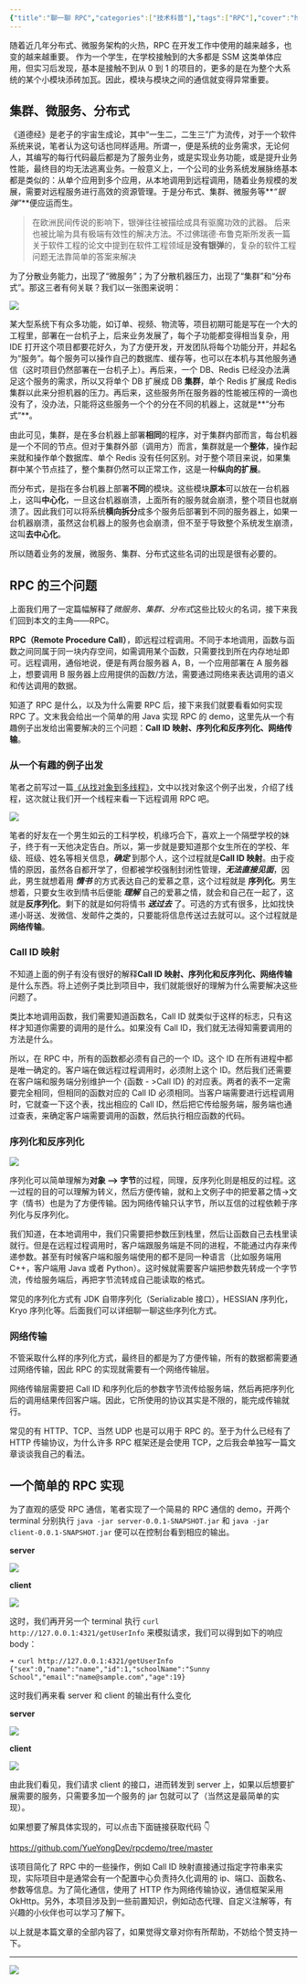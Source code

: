 ```yaml
---
{"title":"聊一聊 RPC","categories":["技术科普"],"tags":["RPC"],"cover":"https://cdn.ytools.xyz/uPic/007S8ZIlly1gfqhpu7ayzj30p00anq3q.jpg","dg-publish":true,"permalink":"//rpc/","dgPassFrontmatter":true}
---
```



随着近几年分布式、微服务架构的火热，RPC 在开发工作中使用的越来越多，也变的越来越重要。 作为一个学生，在学校接触到的大多都是 SSM 这类单体应用，但实习后发现，基本是接触不到从 0 到 1 的项目的，更多的是在为整个大系统的某个小模块添砖加瓦。因此，模块与模块之间的通信就变得异常重要。

## 集群、微服务、分布式

《道德经》是老子的宇宙生成论，其中“一生二，二生三”广为流传，对于一个软件系统来说，笔者认为这句话也同样适用。所谓一，便是系统的业务需求，无论何人，其编写的每行代码最后都是为了服务业务，或是实现业务功能，或是提升业务性能，最终目的均无法逃离业务。一般意义上，一个公司的业务系统发展脉络基本都是类似的：从单个应用到多个应用，从本地调用到远程调用，随着业务规模的发展，需要对远程服务进行高效的资源管理。于是分布式、集群、微服务等**_“银弹”_**便应运而生。

> 在欧洲民间传说的影响下，银弹往往被描绘成具有驱魔功效的武器。 后来也被比喻为具有极端有效性的解决方法。不过佛瑞德·布鲁克斯所发表一篇关于软件工程的论文中提到在软件工程领域是**没有银弹**的，复杂的软件工程问题无法靠简单的答案来解决

为了分散业务能力，出现了“微服务”；为了分散机器压力，出现了“集群”和“分布式”。那这三者有何关联？我们以一张图来说明：

![](https://cdn.ytools.xyz/uPic/007S8ZIlly1gfpb1mkqvaj30tk0hcgms.jpg)

某大型系统下有众多功能，如订单、视频、物流等，项目初期可能是写在一个大的工程里，部署在一台机子上，后来业务发展了，每个子功能都变得相当复杂，用 IDE 打开这个项目都要花好久，为了方便开发，开发团队将每个功能分开，并起名为“服务”。每个服务可以操作自己的数据库、缓存等，也可以在本机与其他服务通信（这时项目仍然部署在一台机子上）。再后来，一个 DB、Redis 已经没办法满足这个服务的需求，所以又将单个 DB 扩展成 DB **集群**，单个 Redis 扩展成 Redis 集群以此来分担机器的压力。再后来，这些服务所在服务器的性能被压榨的一滴也没有了，没办法，只能将这些服务一个个的分在不同的机器上，这就是**“分布式”**。

由此可见，集群，是在多台机器上部署**相同**的程序，对于集群内部而言，每台机器是一个不同的节点。但对于集群外部（调用方）而言，集群就是一个**整体**，操作起来就和操作单个数据库、单个 Redis 没有任何区别。对于整个项目来说，如果集群中某个节点挂了，整个集群仍然可以正常工作，这是一种**纵向的扩展**。

而分布式，是指在多台机器上部署**不同**的模块。这些模块**原本**可以放在一台机器上，这叫**中心化**，一旦这台机器崩溃，上面所有的服务就会崩溃，整个项目也就崩溃了。因此我们可以将系统**横向拆分**成多个服务后部署到不同的服务器上，如果一台机器崩溃，虽然这台机器上的服务也会崩溃，但不至于导致整个系统发生崩溃，这叫**去中心化**。

所以随着业务的发展，微服务、集群、分布式这些名词的出现是很有必要的。

## RPC 的三个问题

上面我们用了一定篇幅解释了*微服务、集群、分布式*这些比较火的名词，接下来我们回到本文的主角——RPC。

**RPC（Remote Procedure Call）**，即远程过程调用。不同于本地调用，函数与函数之间同属于同一块内存空间，如需调用某个函数，只需要找到所在内存地址即可。远程调用，通俗地说，便是有两台服务器 A，B，一个应用部署在 A 服务器上，想要调用 B 服务器上应用提供的函数/方法，需要通过网络来表达调用的语义和传达调用的数据。

知道了 RPC 是什么，以及为什么需要 RPC 后，接下来我们就要看看如何实现 RPC 了。文末我会给出一个简单的用 Java 实现 RPC 的 demo，这里先从一个有趣例子出发给出需要解决的三个问题：**Call ID 映射、序列化和反序列化、网络传输**。

### 从一个有趣的例子出发

笔者之前写过一篇[《从找对象到多线程》](https://zhuanlan.zhihu.com/p/82712132)，文中以找对象这个例子出发，介绍了线程，这次就让我们开一个线程来看一下远程调用 RPC 吧。

![](https://cdn.ytools.xyz/uPic/007S8ZIlly1gfqhsza5jxj307m054wec.jpg)

笔者的好友在一个男生如云的工科学校，机缘巧合下，喜欢上一个隔壁学校的妹子，终于有一天他决定告白。所以，第一步就是要知道那个女生所在的学校、年级、班级、姓名等相关信息，**_确定_** 到那个人，这个过程就是**Call ID 映射**。由于疫情的原因，虽然各自都开学了，但都被学校强制封闭性管理，**_无法直接见面_**，因此，男生就想着用 **_情书_** 的方式表达自己的爱慕之意，这个过程就是 **序列化**。男生想着，只要女生收到情书后便能 **_理解_** 自己的爱慕之情，就会和自己在一起了，这就是**反序列化**。剩下的就是如何将情书 **_送过去_** 了。可选的方式有很多，比如找快递小哥送、发微信、发邮件之类的，只要能将信息传送过去就可以。这个过程就是**网络传输**。

### Call ID 映射

不知道上面的例子有没有很好的解释**Call ID 映射、序列化和反序列化、网络传输**是什么东西。将上述例子类比到项目中，我们就能很好的理解为什么需要解决这些问题了。

类比本地调用函数，我们需要知道函数名，Call ID 就类似于这样的标志，只有这样才知道你需要的调用的是什么。如果没有 Call ID，我们就无法得知需要调用的方法是什么。

所以，在 RPC 中，所有的函数都必须有自己的一个 ID。这个 ID 在所有进程中都是唯一确定的。客户端在做远程过程调用时，必须附上这个 ID。然后我们还需要在客户端和服务端分别维护一个 {函数 - >Call ID} 的对应表。两者的表不一定需要完全相同，但相同的函数对应的 Call ID 必须相同。当客户端需要进行远程调用时，它就查一下这个表，找出相应的 Call ID，然后把它传给服务端，服务端也通过查表，来确定客户端需要调用的函数，然后执行相应函数的代码。

### 序列化和反序列化

![](https://cdn.ytools.xyz/uPic/007S8ZIlly1gfqhxabadqj31e60nwjtc.jpg)

序列化可以简单理解为**对象 –> 字节**的过程，同理，反序列化则是相反的过程。这一过程的目的可以理解为转义，然后方便传输，就和上文例子中的把爱慕之情->文字（情书）也是为了方便传输。因为网络传输只认字节，所以互信的过程依赖于序列化与反序列化。

我们知道，在本地调用中，我们只需要把参数压到栈里，然后让函数自己去栈里读就行。但是在远程过程调用时，客户端跟服务端是不同的进程，不能通过内存来传递参数。甚至有时候客户端和服务端使用的都不是同一种语言（比如服务端用 C++，客户端用 Java 或者 Python）。这时候就需要客户端把参数先转成一个字节流，传给服务端后，再把字节流转成自己能读取的格式。

常见的序列化方式有 JDK 自带序列化（Serializable 接口），HESSIAN 序列化，Kryo 序列化等。后面我们可以详细聊一聊这些序列化方式。

### 网络传输

不管采取什么样的序列化方式，最终目的都是为了方便传输，所有的数据都需要通过网络传输，因此 RPC 的实现就需要有一个网络传输层。

网络传输层需要把 Call ID 和序列化后的参数字节流传给服务端，然后再把序列化后的调用结果传回客户端。因此，它所使用的协议其实是不限的，能完成传输就行。

常见的有 HTTP、TCP、当然 UDP 也是可以用于 RPC 的。至于为什么已经有了 HTTP 传输协议，为什么许多 RPC 框架还是会使用 TCP，之后我会单独写一篇文章谈谈我自己的看法。

## 一个简单的 RPC 实现

为了直观的感受 RPC 通信，笔者实现了一个简易的 RPC 通信的 demo，开两个 terminal 分别执行 `java -jar server-0.0.1-SNAPSHOT.jar` 和 `java -jar client-0.0.1-SNAPSHOT.jar` 便可以在控制台看到相应的输出。

**server**

![](https://cdn.ytools.xyz/uPic/007S8ZIlly1gfplwoxcjmj31v20t6woi.jpg)

**client**

![](https://cdn.ytools.xyz/uPic/007S8ZIlly1gfplwcr86bj31v20t6qdi.jpg)

这时，我们再开另一个 terminal 执行 `curl http://127.0.0.1:4321/getUserInfo` 来模拟请求，我们可以得到如下的响应 body：

```shell
➜ curl http://127.0.0.1:4321/getUserInfo
{"sex":0,"name":"name","id":1,"schoolName":"Sunny School","email":"name@sample.com","age":19}
```

这时我们再来看 server 和 client 的输出有什么变化

**server**

![](https://cdn.ytools.xyz/uPic/007S8ZIlly1gfpm456v30j31qg09676m.jpg)

**client**

![](https://cdn.ytools.xyz/uPic/007S8ZIlly1gfpm4k7hj6j31rm0agwhr.jpg)

由此我们看见，我们请求 client 的接口，进而转发到 server 上，如果以后想要扩展需要的服务，只需要多加一个服务的 jar 包就可以了（当然这是最简单的实现）。

如果想要了解具体实现的，可以点击下面链接获取代码 👇

https://github.com/YueYongDev/rpcdemo/tree/master

该项目简化了 RPC 中的一些操作，例如 Call ID 映射直接通过指定字符串来实现，实际项目中是通常会有一个配置中心负责持久化调用的 ip、端口、函数名、参数等信息。为了简化通信，使用了 HTTP 作为网络传输协议，通信框架采用 OkHttp。另外，本项目涉及到一些前置知识，例如动态代理、自定义注解等，有兴趣的小伙伴也可以学习了解下。

以上就是本篇文章的全部内容了，如果觉得文章对你有所帮助，不妨给个赞支持一下。

---

![](https://cdn.ytools.xyz/uPic/007S8ZIlly1gfqi2ryuklj30go0goabc.jpg)
